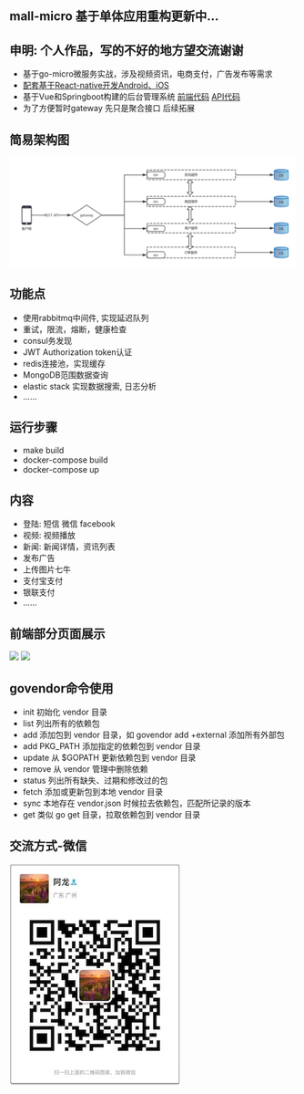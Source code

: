 ## mall-micro 基于单体应用重构更新中...
## 申明: 个人作品，写的不好的地方望交流谢谢
 * 基于go-micro微服务实战，涉及视频资讯，电商支付，广告发布等需求
 * [配套基于React-native开发Android、iOS](https://github.com/TorettoLong/mall-app)
 * 基于Vue和Springboot构建的后台管理系统 [前端代码](https://github.com/TorettoLong/mall-admin) [API代码](https://github.com/TorettoLong/mall-admin-java)
 * 为了方便暂时gateway 先只是聚合接口 后续拓展

## 简易架构图
![](./images/micro.jpg)
 
## 功能点
  * 使用rabbitmq中间件, 实现延迟队列
  * 重试，限流，熔断，健康检查
  * consul务发现
  * JWT Authorization token认证
  * redis连接池，实现缓存
  * MongoDB范围数据查询
  * elastic stack 实现数据搜索, 日志分析
  * ......

## 运行步骤
 * make build
 * docker-compose build
 * docker-compose up
 
## 内容
  * 登陆: 短信 微信 facebook 
  * 视频: 视频播放
  * 新闻: 新闻详情，资讯列表
  * 发布广告
  * 上传图片七牛
  * 支付宝支付
  * 银联支付
  * ......

## 前端部分页面展示
<img src="https://image.showm.xin/phone/test/01.png" width="375px">
<img src="https://image.showm.xin//test/04.png" width="375px">

## govendor命令使用
* init	初始化 vendor 目录
* list	列出所有的依赖包
* add	添加包到 vendor 目录，如 govendor add +external 添加所有外部包
* add PKG_PATH	添加指定的依赖包到 vendor 目录
* update	从 $GOPATH 更新依赖包到 vendor 目录
* remove	从 vendor 管理中删除依赖
* status	列出所有缺失、过期和修改过的包
* fetch	添加或更新包到本地 vendor 目录
* sync	本地存在 vendor.json 时候拉去依赖包，匹配所记录的版本
* get	类似 go get 目录，拉取依赖包到 vendor 目录

## 交流方式-微信
![](./images/qr.jpg)
